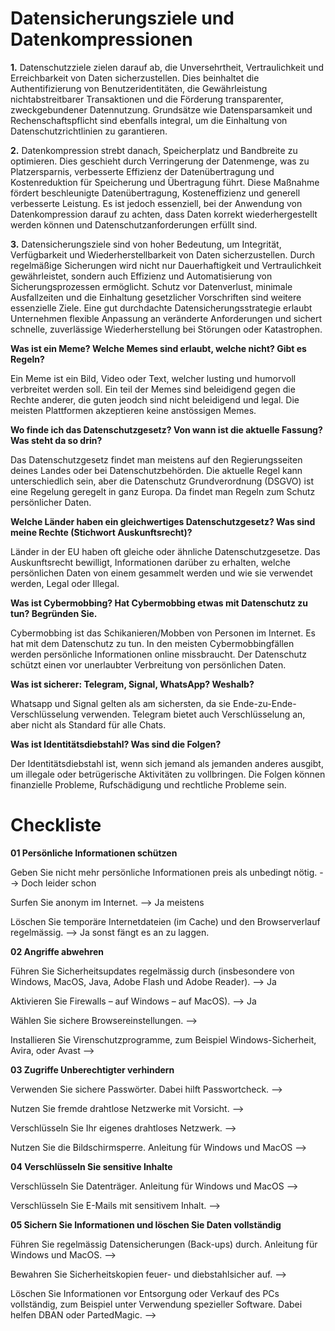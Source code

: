 # Datensicherungsziele und Datenkompressionen

**1.** Datenschutzziele zielen darauf ab, die Unversehrtheit, Vertraulichkeit und Erreichbarkeit von Daten sicherzustellen. Dies beinhaltet die Authentifizierung von Benutzeridentitäten, die Gewährleistung nichtabstreitbarer Transaktionen und die Förderung transparenter, zweckgebundener Datennutzung. Grundsätze wie Datensparsamkeit und Rechenschaftspflicht sind ebenfalls integral, um die Einhaltung von Datenschutzrichtlinien zu garantieren.

**2.** Datenkompression strebt danach, Speicherplatz und Bandbreite zu optimieren. Dies geschieht durch Verringerung der Datenmenge, was zu Platzersparnis, verbesserte Effizienz der Datenübertragung und Kostenreduktion für Speicherung und Übertragung führt. Diese Maßnahme fördert beschleunigte Datenübertragung, Kosteneffizienz und generell verbesserte Leistung. Es ist jedoch essenziell, bei der Anwendung von Datenkompression darauf zu achten, dass Daten korrekt wiederhergestellt werden können und Datenschutzanforderungen erfüllt sind.

**3.** Datensicherungsziele sind von hoher Bedeutung, um Integrität, Verfügbarkeit und Wiederherstellbarkeit von Daten sicherzustellen. Durch regelmäßige Sicherungen wird nicht nur Dauerhaftigkeit und Vertraulichkeit gewährleistet, sondern auch Effizienz und Automatisierung von Sicherungsprozessen ermöglicht. Schutz vor Datenverlust, minimale Ausfallzeiten und die Einhaltung gesetzlicher Vorschriften sind weitere essenzielle Ziele. Eine gut durchdachte Datensicherungsstrategie erlaubt Unternehmen flexible Anpassung an veränderte Anforderungen und sichert schnelle, zuverlässige Wiederherstellung bei Störungen oder Katastrophen.

**Was ist ein Meme? Welche Memes sind erlaubt, welche nicht? Gibt es Regeln?**

Ein Meme ist ein Bild, Video oder Text, welcher lusting und humorvoll verbreitet werden soll. Ein teil der Memes sind beleidigend gegen die Rechte anderer, die guten jeodch sind nicht beleidigend und legal. Die meisten Plattformen akzeptieren keine anstössigen Memes.

**Wo finde ich das Datenschutzgesetz? Von wann ist die aktuelle Fassung? Was steht da so drin?**

Das Datenschutzgesetz findet man meistens auf den Regierungsseiten deines Landes oder bei Datenschutzbehörden. Die aktuelle Regel kann unterschiedlich sein, aber die Datenschutz Grundverordnung (DSGVO) ist eine  Regelung geregelt in ganz Europa. Da findet man Regeln zum Schutz persönlicher Daten.

**Welche Länder haben ein gleichwertiges Datenschutzgesetz? Was sind meine Rechte (Stichwort Auskunftsrecht)?**

Länder in der EU haben oft gleiche oder ähnliche Datenschutzgesetze. Das Auskunftsrecht bewilligt, Informationen darüber zu erhalten, welche persönlichen Daten von einem gesammelt werden und wie sie verwendet werden, Legal oder Illegal.

**Was ist Cybermobbing? Hat Cybermobbing etwas mit Datenschutz zu tun? Begründen Sie.**

Cybermobbing ist das Schikanieren/Mobben von Personen im Internet. Es hat mit dem Datenschutz zu tun. In den meisten Cybermobbingfällen werden persönliche Informationen online missbraucht. Der Datenschutz schützt einen vor unerlaubter Verbreitung von persönlichen Daten.

**Was ist sicherer: Telegram, Signal, WhatsApp? Weshalb?**

Whatsapp und Signal gelten als am sichersten, da sie Ende-zu-Ende-Verschlüsselung verwenden. Telegram bietet auch Verschlüsselung an, aber nicht als Standard für alle Chats.

**Was ist Identitätsdiebstahl? Was sind die Folgen?**

Der Identitätsdiebstahl ist, wenn sich jemand als jemanden anderes ausgibt, um illegale oder betrügerische Aktivitäten zu vollbringen. Die Folgen können finanzielle Probleme, Rufschädigung und rechtliche Probleme sein.

# **Checkliste**

**01 Persönliche Informationen schützen**

Geben Sie nicht mehr persönliche Informationen preis als unbedingt nötig. --> Doch leider schon

Surfen Sie anonym im Internet. --> Ja meistens

Löschen Sie temporäre Internetdateien (im Cache) und den Browserverlauf regelmässig. --> Ja sonst fängt es an zu laggen.

**02 Angriffe abwehren**

Führen Sie Sicherheitsupdates regelmässig durch (insbesondere von Windows, MacOS, Java, Adobe Flash und Adobe Reader). --> Ja

Aktivieren Sie Firewalls – auf Windows – auf MacOS). --> Ja

Wählen Sie sichere Browsereinstellungen. -->

Installieren Sie Virenschutzprogramme, zum Beispiel Windows-Sicherheit, Avira, oder Avast -->

**03 Zugriffe Unberechtigter verhindern**

Verwenden Sie sichere Passwörter. Dabei hilft Passwortcheck. -->

Nutzen Sie fremde drahtlose Netzwerke mit Vorsicht. -->

Verschlüsseln Sie Ihr eigenes drahtloses Netzwerk. -->

Nutzen Sie die Bildschirmsperre. Anleitung für Windows und MacOS -->

**04 Verschlüsseln Sie sensitive Inhalte**

Verschlüsseln Sie Datenträger. Anleitung für Windows und MacOS -->

Verschlüsseln Sie E-Mails mit sensitivem Inhalt. -->

**05 Sichern Sie Informationen und löschen Sie Daten vollständig**

Führen Sie regelmässig Datensicherungen (Back-ups) durch. Anleitung für Windows und MacOS. -->

Bewahren Sie Sicherheitskopien feuer- und diebstahlsicher auf. -->

Löschen Sie Informationen vor Entsorgung oder Verkauf des PCs vollständig, zum Beispiel unter Verwendung spezieller Software. Dabei helfen DBAN oder PartedMagic. -->

